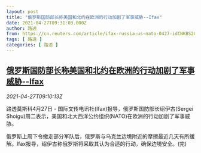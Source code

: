 ```yaml
---
layout: post
title: "俄罗斯国防部长称美国和北约在欧洲的行动加剧了军事威胁--Ifax"
date: 2021-04-27T09:31:03.000Z
author: 路透
from: https://cn.reuters.com/article/ifax-russia-us-nato-0427-idCNKBS2CE0VB
tags: [ 路透 ]
categories: [ 路透 ]
---
```

<!--1619515863000-->
[俄罗斯国防部长称美国和北约在欧洲的行动加剧了军事威胁--Ifax](https://cn.reuters.com/article/ifax-russia-us-nato-0427-idCNKBS2CE0VB)
------

<div>
<div><i>2021-04-27T09:10:13Z</i></div><p>路透莫斯科4月27日 - 国际文传电讯社(Ifax)报导，俄罗斯国防部长绍伊古(Sergei Shoigu)周二表示，美国和北大西洋公约组织(NATO)在欧洲的行动加剧了军事威胁。</p><p>俄罗斯上周下令撤走部分军队后，俄罗斯与乌克兰边境附近的摩擦最近几天有所缓解。Ifax报导，绍伊古称俄罗斯将采取其认为合适的行动，确保边境安全。(完)</p>
</div>
